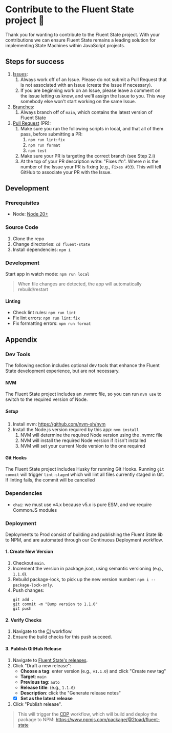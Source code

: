 # Contribute to the Fluent State project 🤝

Thank you for wanting to contribute to the Fluent State project. With your contributions we can ensure Fluent State remains a leading solution for implementing State Machines within JavaScript projects.

## Steps for success

1. [Issues](https://github.com/2Toad/fluent-state/issues):
   1. Always work off of an Issue. Please do not submit a Pull Request that is not associated with an Issue (create the Issue if necessary).
   2. If you are beginning work on an Issue, please leave a comment on the issue letting us know, and we'll assign the Issue to you. This way somebody else won't start working on the same Issue.
2. [Branches](https://github.com/2Toad/fluent-state/branches):
   1. Always branch off of `main`, which contains the latest version of Fluent State
3. [Pull Request](https://github.com/2Toad/fluent-state/pulls) (PR):
   1. Make sure you run the following scripts in local, and that all of them pass, before submitting a PR:
      1. `npm run lint:fix`
      2. `npm run format`
      3. `npm test`
   2. Make sure your PR is targeting the correct branch (see Step 2.i)
   3. At the top of your PR description write: "Fixes #_n_". Where _n_ is the number of the Issue your PR is fixing (e.g., `Fixes #33`). This will tell GitHub to associate your PR with the Issue.

## Development 

### Prerequisites

- Node: [Node 20+](https://nodejs.org)

### Source Code

1. Clone the repo
2. Change directories: `cd fluent-state`
3. Install dependencies: `npm i`

### Development

Start app in watch mode: `npm run local`

>When file changes are detected, the app will automatically rebuild/restart

#### Linting

- Check lint rules: `npm run lint`
- Fix lint errors: `npm run lint:fix`
- Fix formatting errors: `npm run format`

## Appendix

### Dev Tools

The following section includes optional dev tools that enhance the Fluent State development experience, but are not necessary.

#### NVM

The Fluent State project includes an .nvmrc file, so you can run `nvm use` to switch to the required version of Node.

##### Setup

1. Install nvm: https://github.com/nvm-sh/nvm
2. Install the Node.js version required by this app: `nvm install`
   1. NVM will determine the required Node version using the .nvmrc file
   2. NVM will install the required Node version if it isn't installed
   3. NVM will set your current Node version to the one required

#### Git Hooks

The Fluent State project includes Husky for running Git Hooks. Running `git commit` will trigger `lint-staged` which will lint all files currently staged in Git. If linting fails, the commit will be cancelled

### Dependencies

- `chai`: we must use v4.x because v5.x is pure ESM, and we require CommonJS modules

### Deployment

Deployments to Prod consist of building and publishing the Fluent State lib to NPM, and are automated through our Continuous Deployment workflow.

#### 1. Create New Version
1. Checkout `main`.
2. Increment the version in package.json, using semantic versioning (e.g., `1.1.0`).
3. Rebuild package-lock, to pick up the new version number: `npm i --package-lock-only`.
4. Push changes:
   ```
   git add .
   git commit -m "Bump version to 1.1.0"
   git push
   ```

#### 2. Verify Checks
1. Navigate to the [CI](https://github.com/2Toad/fluent-state/actions/workflows/ci.yml) workflow.
2. Ensure the build checks for this push succeed.

#### 3. Publish GitHub Release
1. Navigate to [Fluent State's releases](https://github.com/2Toad/fluent-state/releases).
2. Click "Draft a new release":
   - **Choose a tag**: enter version (e.g., `v1.1.0`) and click "Create new tag"
   - **Target**: `main`
   - **Previous tag**: `auto`
   - **Release title**: (e.g., `1.1.0`)
   - **Description**: click the "Generate release notes"
   - [x] **Set as the latest release**
3. Click "Publish release".

> This will trigger the [CDP](https://github.com/2Toad/fluent-state/actions/workflows/cdp.yml) workflow, which will build and deploy the package to NPM: https://www.npmjs.com/package/@2toad/fluent-state